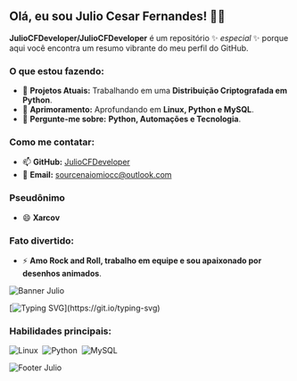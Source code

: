 ## Olá, eu sou Julio Cesar Fernandes! 👋🎉

**JulioCFDeveloper/JulioCFDeveloper** é um repositório ✨ _especial_ ✨ porque aqui você encontra um resumo vibrante do meu perfil do GitHub.

### O que estou fazendo:
- 🔭 **Projetos Atuais:** Trabalhando em uma **Distribuição Criptografada em Python**.
- 🌱 **Aprimoramento:** Aprofundando em **Linux, Python e MySQL**.
- 💬 **Pergunte-me sobre:** **Python, Automações e Tecnologia**.

### Como me contatar:
- 📫 **GitHub:** [JulioCFDeveloper](https://github.com/JulioCFDeveloper)
- 📧 **Email:** sourcenaiomiocc@outlook.com

### Pseudônimo
- 😄 **Xarcov**

### Fato divertido:
- ⚡ **Amo Rock and Roll, trabalho em equipe e sou apaixonado por desenhos animados**.

![Banner Julio](https://capsule-render.vercel.app/api?type=waving&color=0a0a23&height=200&section=header&text=Julio%20Cesar%20Fernandes&fontSize=50&fontColor=4ade80&animation=twinkling)

[![Typing SVG](https://readme-typing-svg.herokuapp.com/?color=f72585&size=30&center=true&vCenter=true&width=1000&lines=Explorando+novas+tecnologias...;Desenvolvendo+soluções+inovadoras+em+Python!;Sempre+em+busca+de+desafios+e+aprendizado.)](https://git.io/typing-svg)

### Habilidades principais:
![Linux](https://img.shields.io/badge/-Linux-FFA500?style=for-the-badge&logo=linux&logoColor=black)&nbsp;
![Python](https://img.shields.io/badge/-Python-1572B6?style=for-the-badge&logo=python&logoColor=white)&nbsp;
![MySQL](https://img.shields.io/badge/-MySQL-4479A1?style=for-the-badge&logo=mysql&logoColor=white)&nbsp;

![Footer Julio](https://capsule-render.vercel.app/api?type=waving&color=0a0a23&height=150&section=footer&fontColor=4ade80)
